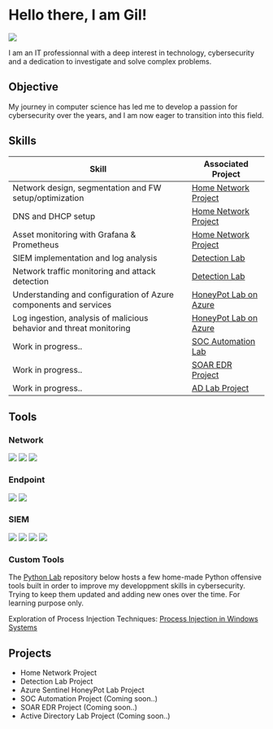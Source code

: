# Hello there, I am Gil!
<a href="https://www.linkedin.com/in/gnvs"><img src="https://img.shields.io/badge/-LinkedIn-0072b1?&style=for-the-badge&logo=linkedin&logoColor=white" /></a>

I am an IT professionnal with a deep interest in technology, cybersecurity and a dedication to investigate and solve complex problems.

## Objective

My journey in computer science has led me to develop a passion for cybersecurity over the years, and I am now eager to transition into this field.

## Skills

| Skill                                                         | Associated Project         |
|---------------------------------------------------------------|----------------------------|
| Network design, segmentation and FW setup/optimization        | <a href="https://github.com/g-nvs/NetworkLab">Home Network Project</a> | 
| DNS and DHCP setup                                            | <a href="https://github.com/g-nvs/NetworkLab">Home Network Project</a> |
| Asset monitoring with Grafana & Prometheus                    | <a href="https://github.com/g-nvs/NetworkLab">Home Network Project</a> |
| SIEM implementation and log analysis                          | <a href="https://github.com/g-nvs/DetectionLab">Detection Lab</a> |
| Network traffic monitoring and attack detection               | <a href="https://github.com/g-nvs/DetectionLab">Detection Lab</a> |
| Understanding and configuration of Azure components and services  | <a href="https://github.com/g-nvs/HoneyPot-Azure">HoneyPot Lab on Azure</a> |
| Log ingestion, analysis of malicious behavior and threat monitoring  | <a href="https://github.com/g-nvs/HoneyPot-Azure">HoneyPot Lab on Azure</a> |
| Work in progress..                                                           | <a href="#">SOC Automation Lab</a> |
| Work in progress..                                                           | <a href="#">SOAR EDR Project</a> |
| Work in progress..                                                           | <a href="#">AD Lab Project</a> |

## Tools

### Network
<div>
    <img src=https://img.shields.io/badge/Wireshark-blue>
    <img src=https://img.shields.io/badge/Suricata-red>
    <img src=https://img.shields.io/badge/Zeek-orange>
</div>

### Endpoint
<div>
    <img src=https://img.shields.io/badge/Wazuh%20Agent-blue>
    <img src=https://img.shields.io/badge/LimaCharlie-blue>
</div>

### SIEM
<div>
    <img src=https://img.shields.io/badge/Wazuh-blue>
    <img src=https://img.shields.io/badge/Splunk-green>
    <img src=https://img.shields.io/badge/ELK-yellow>
    <img src=https://img.shields.io/badge/Azure%20Sentinel-blue>
</div>

### Custom Tools
The <a href="https://github.com/g-nvs/pythonlab/">Python Lab</a> repository below hosts a few home-made Python offensive tools built in order to improve my developpment skills in cybersecurity.
Trying to keep them updated and adding new ones over the time. For learning purpose only.

Exploration of Process Injection Techniques: <a href="https://github.com/g-nvs/ProcessInjection">Process Injection in Windows Systems</a>

## Projects
- Home Network Project
- Detection Lab Project
- Azure Sentinel HoneyPot Lab Project
- SOC Automation Project (Coming soon..)
- SOAR EDR Project (Coming soon..)
- Active Directory Lab Project (Coming soon..)

